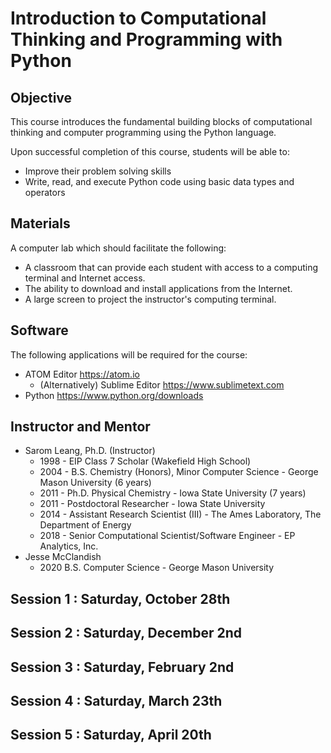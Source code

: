 # Introduction to Computational Thinking and Programming with Python

## Objective

This course introduces the fundamental building blocks of computational thinking and computer programming using the Python language.

Upon successful completion of this course, students will be able to:

- Improve their problem solving skills
- Write, read, and execute Python code using basic data types and operators

## Materials

A computer lab which should facilitate the following:

- A classroom that can provide each student with access to a computing terminal and Internet access.
- The ability to download and install applications from the Internet.
- A large screen to project the instructor's computing terminal.

## Software

The following applications will be required for the course:

- ATOM Editor https://atom.io
  - (Alternatively) Sublime Editor https://www.sublimetext.com
- Python https://www.python.org/downloads

## Instructor and Mentor
- Sarom Leang, Ph.D. (Instructor)
  - 1998 - EIP Class 7 Scholar (Wakefield High School)
  - 2004 - B.S. Chemistry (Honors), Minor Computer Science - George Mason University (6 years)
  - 2011 - Ph.D. Physical Chemistry - Iowa State University (7 years)
  - 2011 - Postdoctoral Researcher - Iowa State University
  - 2014 - Assistant Research Scientist (III) - The Ames Laboratory, The Department of Energy
  - 2018 - Senior Computational Scientist/Software Engineer - EP Analytics, Inc.
- Jesse McClandish
  - 2020 B.S. Computer Science - George Mason University

## Session 1 : Saturday, October 28th
## Session 2 : Saturday, December 2nd
## Session 3 : Saturday, February 2nd
## Session 4 : Saturday, March 23th
## Session 5 : Saturday, April 20th

